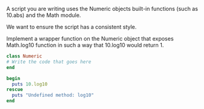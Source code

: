 A script you are writing uses the Numeric objects built-in functions (such as 10.abs) and the Math module.

We want to ensure the script has a consistent style.

Implement a wrapper function on the Numeric object that exposes Math.log10 function in such a way that 10.log10 would return 1.

```ruby
class Numeric
# Write the code that goes here
end

begin
  puts 10.log10
rescue
  puts "Undefined method: log10"
end
```
